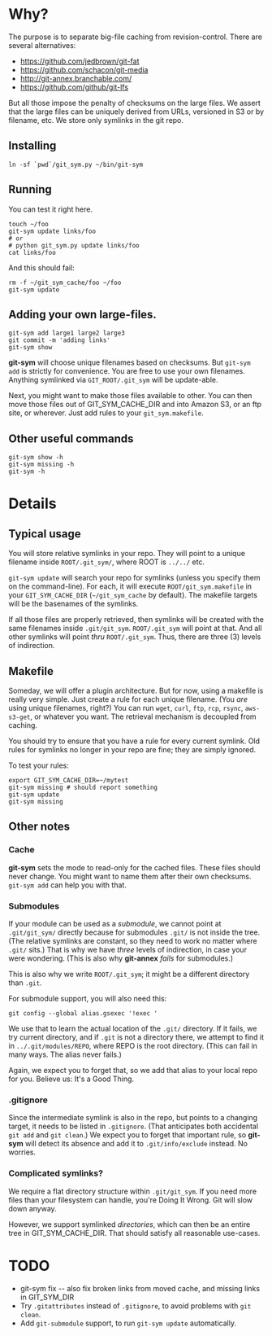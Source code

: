 # Why?
The purpose is to separate big-file caching from revision-control. There are several alternatives:

  * https://github.com/jedbrown/git-fat
  * https://github.com/schacon/git-media
  * http://git-annex.branchable.com/
  * https://github.com/github/git-lfs

But all those impose the penalty of checksums on the large files. We assert that the large files can be uniquely derived from URLs, versioned in S3 or by filename, etc. We store only symlinks in the git repo.

## Installing
```
ln -sf `pwd`/git_sym.py ~/bin/git-sym
```

## Running
You can test it right here.
```
touch ~/foo
git-sym update links/foo
# or
# python git_sym.py update links/foo
cat links/foo
```
And this should fail:
```
rm -f ~/git_sym_cache/foo ~/foo
git-sym update
```

## Adding your own large-files.
```
git-sym add large1 large2 large3
git commit -m 'adding links'
git-sym show
```
**git-sym** will choose unique filenames based on checksums. But `git-sym add` is strictly for convenience.
You are free to use your own filenames. Anything symlinked via `GIT_ROOT/.git_sym` will be update-able.

Next, you might want to make those files available to other.
You can then move those files out of GIT_SYM_CACHE_DIR and into Amazon S3, or an ftp site, or wherever.
Just add rules to your `git_sym.makefile`.

## Other useful commands
```
git-sym show -h
git-sym missing -h
git-sym -h
```

# Details
## Typical usage
You will store relative symlinks in your repo. They will point to a unique filename inside `ROOT/.git_sym/`, where ROOT is `../../` etc.

`git-sym update` will search your repo for symlinks (unless you specify them on the command-line). For each, it will execute `ROOT/git_sym.makefile` in your `GIT_SYM_CACHE_DIR` (`~/git_sym_cache` by default). The makefile targets will be the basenames of the symlinks.

If all those files are properly retrieved, then symlinks will be created with the same filenames inside `.git/git_sym`. `ROOT/.git_sym` will point at that. And all other symlinks will point *thru* `ROOT/.git_sym`. Thus, there are three (3) levels of indirection.

## Makefile
Someday, we will offer a plugin architecture. But for now, using a makefile is really very simple. Just create a rule for each unique filename. (You *are* using unique filenames, right?) You can run `wget`, `curl`, `ftp`, `rcp`, `rsync`, `aws-s3-get`, or whatever you want. The retrieval mechanism is decoupled from caching.

You should try to ensure that you have a rule for every current symlink. Old rules for symlinks no longer in your repo are fine; they are simply ignored.

To test your rules:
```
export GIT_SYM_CACHE_DIR=~/mytest
git-sym missing # should report something
git-sym update
git-sym missing
```

## Other notes
### Cache
**git-sym** sets the mode to read-only for the cached files. These files should never change. You might want to name them after their own checksums. `git-sym add` can help you with that.
### Submodules
If your module can be used as a *submodule*, we cannot point at `.git/git_sym/` directly because for submodules `.git/` is not inside the tree. (The relative symlinks are constant, so they need to work no matter where `.git/` sits.) That is why we have *three* levels of indirection, in case your were wondering. (This is also why **git-annex** *fails* for submodules.)

This is also why we write `ROOT/.git_sym`; it might be a different directory than `.git`.

For submodule support, you will also need this:
```
git config --global alias.gsexec '!exec '
```
We use that to learn the actual location of the `.git/` directory. If it fails, we try current directory, and if `.git` is not a directory there, we attempt to find it in `../.git/modules/REPO`, where REPO is the root directory. (This can fail in many ways. The alias never fails.)

Again, we expect you to forget that, so we add that alias to your local repo for you. Believe us: It's a Good Thing.

### .gitignore
Since the intermediate symlink is also in the repo, but points to a changing target, it needs to be listed in `.gitignore`. (That anticipates both accidental `git add` and `git clean`.) We expect you to forget that important rule, so **git-sym** will detect its absence and add it to `.git/info/exclude` instead. No worries.

### Complicated symlinks?
We require a flat directory structure within `.git/git_sym`. If you need more files than your filesystem
can handle, you're Doing It Wrong. Git will slow down anyway.

However, we support symlinked *directories*, which can then be an entire tree in GIT_SYM_CACHE_DIR. That should
satisfy all reasonable use-cases.

# TODO
* git-sym fix -- also fix broken links from moved cache, and missing links in GIT_SYM_DIR
* Try `.gitattributes` instead of `.gitignore`, to avoid problems with `git clean`.
* Add `git-submodule` support, to run `git-sym update` automatically.
